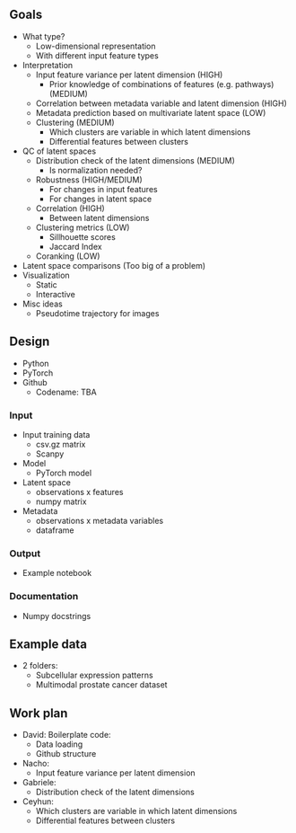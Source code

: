 ## Goals
- What type?
	- Low-dimensional representation
	- With different input feature types
- Interpretation
	- Input feature variance per latent dimension (HIGH)
		- Prior knowledge of combinations of features (e.g. pathways) (MEDIUM)
	- Correlation between metadata variable and latent dimension (HIGH)
	- Metadata prediction based on multivariate latent space (LOW)
	- Clustering (MEDIUM)
		- Which clusters are variable in which latent dimensions
		- Differential features between clusters
- QC of latent spaces
	- Distribution check of the latent dimensions (MEDIUM)
		- Is normalization needed?
	- Robustness (HIGH/MEDIUM)
		- For changes in input features
		- For changes in latent space
	- Correlation (HIGH)
		- Between latent dimensions
	- Clustering metrics (LOW)
		- Sillhouette scores
		- Jaccard Index
	- Coranking (LOW)
- Latent space comparisons (Too big of a problem)
- Visualization
	- Static 
	- Interactive
- Misc ideas
	- Pseudotime trajectory for images
## Design
- Python
- PyTorch
- Github
	- Codename: TBA
### Input
- Input training data
	- csv.gz matrix
	- Scanpy
- Model
	- PyTorch model 
- Latent space
	- observations x features
	- numpy matrix
- Metadata
	- observations x metadata variables
	- dataframe
### Output
- Example notebook
### Documentation
- Numpy docstrings

## Example data
- 2 folders:
	- Subcellular expression patterns
	- Multimodal prostate cancer dataset

## Work plan
- David: Boilerplate code:
	- Data loading 
	- Github structure
- Nacho: 
	- Input feature variance per latent dimension 
- Gabriele: 
	- Distribution check of the latent dimensions
- Ceyhun: 
	- Which clusters are variable in which latent dimensions
	- Differential features between clusters
